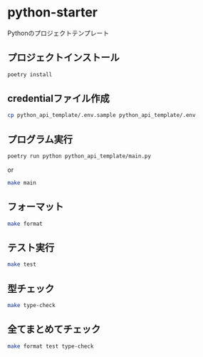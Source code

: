 # python-starter
Pythonのプロジェクトテンプレート

## プロジェクトインストール

```bash
poetry install
```

## credentialファイル作成

```bash
cp python_api_template/.env.sample python_api_template/.env
```

## プログラム実行

```bash
poetry run python python_api_template/main.py
```

or 

```bash
make main
```

## フォーマット

```bash
make format
```

## テスト実行

```bash
make test
```

## 型チェック

```bash
make type-check
```

## 全てまとめてチェック

```bash
make format test type-check
```
